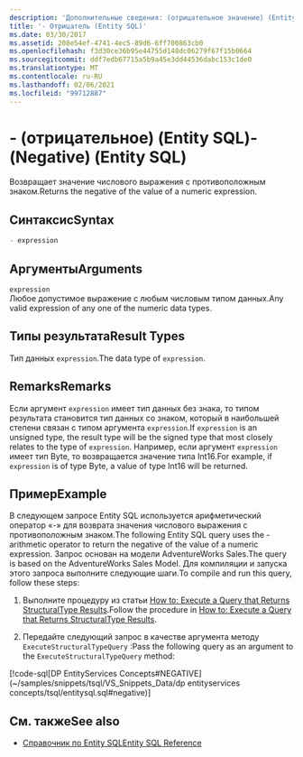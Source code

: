 ```yaml
---
description: 'Дополнительные сведения: (отрицательное значение) (Entity SQL)'
title: '- Отрицатель (Entity SQL)'
ms.date: 03/30/2017
ms.assetid: 208e54ef-4741-4ec5-89d6-6ff700863cb0
ms.openlocfilehash: f3d30ce36b95e44755d148dc06279f67f15b0664
ms.sourcegitcommit: ddf7edb67715a5b9a45e3dd44536dabc153c1de0
ms.translationtype: MT
ms.contentlocale: ru-RU
ms.lasthandoff: 02/06/2021
ms.locfileid: "99712887"
---
```

# <a name="--negative-entity-sql"></a><span data-ttu-id="36612-103">- (отрицательное) (Entity SQL)</span><span class="sxs-lookup"><span data-stu-id="36612-103">- (Negative) (Entity SQL)</span></span>

<span data-ttu-id="36612-104">Возвращает значение числового выражения с противоположным знаком.</span><span class="sxs-lookup"><span data-stu-id="36612-104">Returns the negative of the value of a numeric expression.</span></span>  
  
## <a name="syntax"></a><span data-ttu-id="36612-105">Синтаксис</span><span class="sxs-lookup"><span data-stu-id="36612-105">Syntax</span></span>  
  
```sql  
- expression  
```  
  
## <a name="arguments"></a><span data-ttu-id="36612-106">Аргументы</span><span class="sxs-lookup"><span data-stu-id="36612-106">Arguments</span></span>  

 `expression`  
 <span data-ttu-id="36612-107">Любое допустимое выражение с любым числовым типом данных.</span><span class="sxs-lookup"><span data-stu-id="36612-107">Any valid expression of any one of the numeric data types.</span></span>  
  
## <a name="result-types"></a><span data-ttu-id="36612-108">Типы результата</span><span class="sxs-lookup"><span data-stu-id="36612-108">Result Types</span></span>  

 <span data-ttu-id="36612-109">Тип данных `expression`.</span><span class="sxs-lookup"><span data-stu-id="36612-109">The data type of `expression`.</span></span>  
  
## <a name="remarks"></a><span data-ttu-id="36612-110">Remarks</span><span class="sxs-lookup"><span data-stu-id="36612-110">Remarks</span></span>  

 <span data-ttu-id="36612-111">Если аргумент `expression` имеет тип данных без знака, то типом результата становится тип данных со знаком, который в наибольшей степени связан с типом аргумента `expression`.</span><span class="sxs-lookup"><span data-stu-id="36612-111">If `expression` is an unsigned type, the result type will be the signed type that most closely relates to the type of `expression`.</span></span> <span data-ttu-id="36612-112">Например, если аргумент `expression` имеет тип Byte, то возвращается значение типа Int16.</span><span class="sxs-lookup"><span data-stu-id="36612-112">For example, if `expression` is of type Byte, a value of type Int16 will be returned.</span></span>  
  
## <a name="example"></a><span data-ttu-id="36612-113">Пример</span><span class="sxs-lookup"><span data-stu-id="36612-113">Example</span></span>  

 <span data-ttu-id="36612-114">В следующем запросе Entity SQL используется арифметический оператор «-» для возврата значения числового выражения с противоположным знаком.</span><span class="sxs-lookup"><span data-stu-id="36612-114">The following Entity SQL query uses the - arithmetic operator to return the negative of the value of a numeric expression.</span></span> <span data-ttu-id="36612-115">Запрос основан на модели AdventureWorks Sales.</span><span class="sxs-lookup"><span data-stu-id="36612-115">The query is based on the AdventureWorks Sales Model.</span></span> <span data-ttu-id="36612-116">Для компиляции и запуска этого запроса выполните следующие шаги.</span><span class="sxs-lookup"><span data-stu-id="36612-116">To compile and run this query, follow these steps:</span></span>  
  
1. <span data-ttu-id="36612-117">Выполните процедуру из статьи [How to: Execute a Query that Returns StructuralType Results](../how-to-execute-a-query-that-returns-structuraltype-results.md).</span><span class="sxs-lookup"><span data-stu-id="36612-117">Follow the procedure in [How to: Execute a Query that Returns StructuralType Results](../how-to-execute-a-query-that-returns-structuraltype-results.md).</span></span>  
  
2. <span data-ttu-id="36612-118">Передайте следующий запрос в качестве аргумента методу `ExecuteStructuralTypeQuery` :</span><span class="sxs-lookup"><span data-stu-id="36612-118">Pass the following query as an argument to the `ExecuteStructuralTypeQuery` method:</span></span>  
  
 [!code-sql[DP EntityServices Concepts#NEGATIVE](~/samples/snippets/tsql/VS_Snippets_Data/dp entityservices concepts/tsql/entitysql.sql#negative)]  
  
## <a name="see-also"></a><span data-ttu-id="36612-119">См. также</span><span class="sxs-lookup"><span data-stu-id="36612-119">See also</span></span>

- [<span data-ttu-id="36612-120">Справочник по Entity SQL</span><span class="sxs-lookup"><span data-stu-id="36612-120">Entity SQL Reference</span></span>](entity-sql-reference.md)
